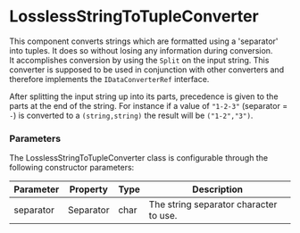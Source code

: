 # LosslessStringToTupleConverter
This component converts strings which are formatted using a 'separator' into tuples.
It does so without losing any information during conversion.  
It accomplishes conversion by using the `Split` on the input string.
This converter is supposed to be used in conjunction with other converters and therefore implements the `IDataConverterRef` interface.

After splitting the input string up into its parts, precedence is given to the parts at the end of the string.
For instance if a value of `"1-2-3"` (separator = `-`) is converted to a `(string,string)` the result will be `("1-2","3")`.

### Parameters
The LosslessStringToTupleConverter class is configurable through the following constructor parameters:

| Parameter | Property | Type | Description | 
| --------- | -------- | ---- | ----------- | 
| separator | Separator | char | The string separator character to use. |




